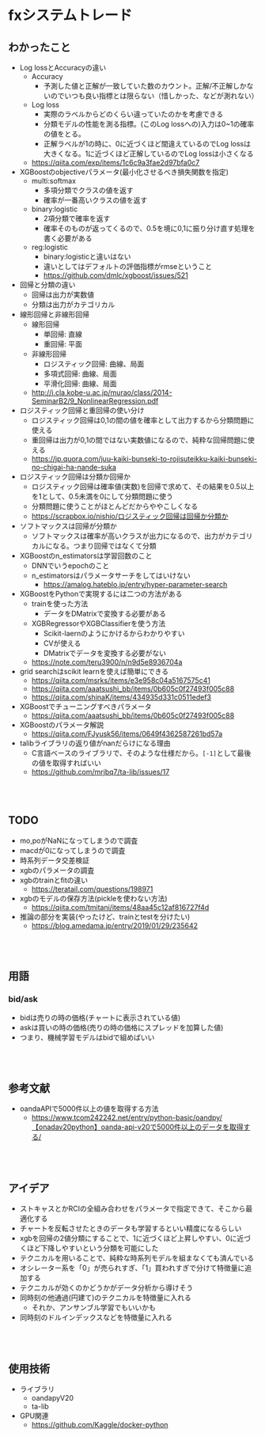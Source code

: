 # fxシステムトレード

## わかったこと
- Log lossとAccuracyの違い
  - Accuracy
    - 予測した値と正解が一致していた数のカウント。正解/不正解しかないのでいつも良い指標とは限らない（惜しかった、などが測れない）
  - Log loss
    - 実際のラベルからどのくらい違っていたのかを考慮できる
    - 分類モデルの性能を測る指標。(このLog lossへの)入力は0~1の確率の値をとる。
    - 正解ラベルが1の時に、0に近づくほど間違えているのでLog lossは大きくなる。1に近づくほど正解しているのでLog lossは小さくなる
  - https://qiita.com/exp/items/1c6c9a3fae2d97bfa0c7
- XGBoostのobjectiveパラメータ(最小化させるべき損失関数を指定)
  - multi:softmax
    - 多項分類でクラスの値を返す
    - 確率が一番高いクラスの値を返す
  - binary:logistic
    - 2項分類で確率を返す
    - 確率そのものが返ってくるので、0.5を境に0,1に振り分け直す処理を書く必要がある
  - reg:logistic
    - binary:logisticと違いはない
    - 違いとしてはデフォルトの評価指標がrmseということ
    - https://github.com/dmlc/xgboost/issues/521
- 回帰と分類の違い
  - 回帰は出力が実数値
  - 分類は出力がカテゴリカル
- 線形回帰と非線形回帰
  - 線形回帰
    - 単回帰: 直線
    - 重回帰: 平面
  - 非線形回帰
    - ロジスティック回帰: 曲線、局面
    - 多項式回帰: 曲線、局面
    - 平滑化回帰: 曲線、局面
  - http://i.cla.kobe-u.ac.jp/murao/class/2014-SeminarB2/9_NonlinearRegression.pdf
- ロジスティック回帰と重回帰の使い分け
  - ロジスティック回帰は0,1の間の値を確率として出力するから分類問題に使える
  - 重回帰は出力が0,1の間ではない実数値になるので、純粋な回帰問題に使える
  - https://jp.quora.com/juu-kaiki-bunseki-to-rojisuteikku-kaiki-bunseki-no-chigai-ha-nande-suka
- ロジスティック回帰は分類か回帰か
  - ロジスティック回帰は確率値(実数)を回帰で求めて、その結果を0.5以上を1として、0.5未満を0にして分類問題に使う
  - 分類問題に使うことがほとんどだからややこしくなる
  - https://scrapbox.io/nishio/ロジスティック回帰は回帰か分類か
- ソフトマックスは回帰が分類か
  - ソフトマックスは確率が高いクラスが出力になるので、出力がカテゴリカルになる。つまり回帰ではなくて分類
- XGBoostのn_estimatorsは学習回数のこと
  - DNNでいうepochのこと
  - n_estimatorsはパラメータサーチをしてはいけない
    - https://amalog.hateblo.jp/entry/hyper-parameter-search
- XGBoostをPythonで実現するには二つの方法がある
  - trainを使った方法
    - データをDMatrixで変換する必要がある
  - XGBRegressorやXGBClassifierを使う方法
    - Scikit-laernのようにかけるからわかりやすい
    - CVが使える
    - DMatrixでデータを変換する必要がない
  - https://note.com/teru3900/n/n9d5e8936704a
- grid searchはscikit learnを使えば簡単にできる
  - https://qiita.com/msrks/items/e3e958c04a5167575c41
  - https://qiita.com/aaatsushi_bb/items/0b605c0f27493f005c88
  - https://qiita.com/shinaK/items/434935d331c0511edef3
- XGBoostでチューニングすべきパラメータ
  - https://qiita.com/aaatsushi_bb/items/0b605c0f27493f005c88
- XGBoostのパラメータ解説
  - https://qiita.com/FJyusk56/items/0649f4362587261bd57a
- talibライブラリの返り値がnanだらけになる理由
  - C言語ベースのライブラリで、そのような仕様だから。`[-1]`として最後の値を取得すればいい
  - https://github.com/mrjbq7/ta-lib/issues/17


<br></br>

## TODO
- mo,poがNaNになってしまうので調査
- macdが0になってしまうので調査
- 時系列データ交差検証
- xgbのパラメータの調査
- xgbのtrainとfitの違い
  - https://teratail.com/questions/198971
- xgbのモデルの保存方法(pickleを使わない方法)
  - https://qiita.com/tmitani/items/48aa45c12af816727f4d
- 推論の部分を実装(やったけど、trainとtestを分けたい)
  - https://blog.amedama.jp/entry/2019/01/29/235642

<br></br>

## 用語
### bid/ask
- bidは売りの時の価格(チャートに表示されている値)
- askは買いの時の価格(売りの時の価格にスプレッドを加算した値)
- つまり、機械学習モデルはbidで組めばいい

<br></br>

## 参考文献
- oandaAPIで5000件以上の値を取得する方法
  - https://www.tcom242242.net/entry/python-basic/oandpy/【onadav20python】oanda-api-v20で5000件以上のデータを取得する/

<br></br>

## アイデア
- ストキャスとかRCIの全組み合わせをパラメータで指定できて、そこから最適化する
- チャートを反転させたときのデータも学習するといい精度になるらしい
- xgbを回帰の2値分類にすることで、1に近づくほど上昇しやすい、0に近づくほど下降しやすいという分類を可能にした
- テクニカルを用いることで、純粋な時系列モデルを組まなくても済んでいる
- オシレーター系を「0」が売られすぎ、「1」買われすぎで分けて特徴量に追加する
- テクニカルが効くのかどうかがデータ分析から導けそう
- 同時刻の他通過(円建て)のテクニカルを特徴量に入れる
  - それか、アンサンブル学習でもいいかも
- 同時刻のドルインデックスなどを特徴量に入れる

<br></br>

## 使用技術
- ライブラリ
  - oandapyV20
  - ta-lib
- GPU関連
  - https://github.com/Kaggle/docker-python
